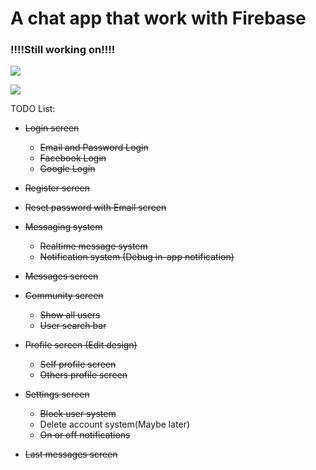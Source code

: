 # A chat app that work with Firebase

### !!!!Still working on!!!!

![](https://raw.githubusercontent.com/yeocak/ChatApp/master/github_images/login.png)

![](https://raw.githubusercontent.com/yeocak/ChatApp/master/github_images/login_land.png)

TODO List:
  - ~~Login screen~~
    - ~~Email and Password Login~~
    - ~~Facebook Login~~
    - ~~Google Login~~
    
  - ~~Register screen~~
  
  - ~~Reset password with Email screen~~
  
  - ~~Messaging system~~
    - ~~Realtime message system~~
    - ~~Notification system (Debug in-app notification)~~
    
  - ~~Messages screen~~
  
  - ~~Community screen~~
    - ~~Show all users~~
    - ~~User search bar~~
    
  - ~~Profile screen (Edit design)~~
    - ~~Self profile screen~~
    - ~~Others profile screen~~
    
  - ~~Settings screen~~
    - ~~Block user system~~
    - Delete account system(Maybe later)
    - ~~On or off notifications~~
    
  - ~~Last messages screen~~
